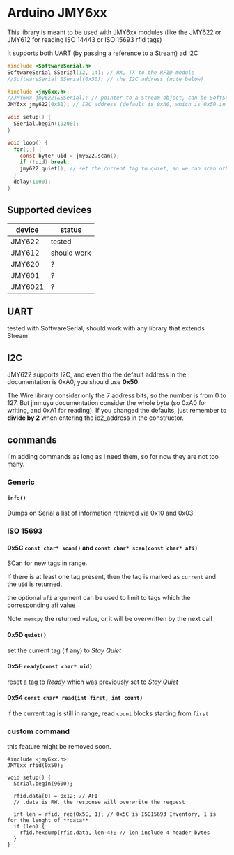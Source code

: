 # Arduino JMY6xx

This library is meant to be used with JMY6xx modules (like the JMY622 or JMY612 for reading ISO 14443 or ISO 15693 rfid tags)

It supports both UART (by passing a reference to a Stream) ad I2C

```C
#include <SoftwareSerial.h>
SoftwareSerial SSerial(12, 14); // RX, TX to the RFID module
//SoftwareSerial SSerial(0x50); // the I2C address (note below)

#include <jmy6xx.h>;
//JMY6xx jmy622(&SSerial); // pointer to a Stream object, can be SoftSerial or Serial1
JMY6xx jmy622(0x50); // I2C address (default is 0xA0, which is 0x50 in Wire.h)

void setup() {
  SSerial.begin(19200);
}

void loop() {
  for(;;) {
    const byte* uid = jmy622.scan();
    if (!uid) break;
    jmy622.quiet(); // set the current tag to quiet, so we can scan others in range
  }
  delay(1000);
}
```

## Supported devices

| device | status |
|--------|--------|
| JMY622 | tested |
| JMY612 | should work |
| JMY620 | ? |
| JMY601 | ? |
| JMY6021 | ? |

## UART

tested with SoftwareSerial, should work with any library that extends Stream

## I2C

JMY622 supports I2C, and even tho the default address in the documentation is 0xA0, you should use **0x50**. 

The Wire library consider only the 7 address bits, so the number is from 0 to 127. But jinmuyu documentation consider the whole byte (so 0xA0 for writing, and 0xA1 for reading). If you changed the defaults, just remember to **divide by 2** when entering the ic2_address in the constructor.

## commands

I'm adding commands as long as I need them, so for now they are not too many.

### Generic

#### `info()`

Dumps on Serial a list of information retrieved via 0x10 and 0x03

### ISO 15693

#### 0x5C `const char* scan()` and `const char* scan(const char* afi)`

SCan for new tags in range.

If there is at least one tag present, then the tag is marked as `current` and the `uid` is returned.

the optional `afi` argument can be used to limit to tags which the corresponding afi value

Note: `memcpy` the returned value, or it will be overwritten by the next call

#### 0x5D `quiet()`

set the current tag (if any) to *Stay Quiet*

#### 0x5F `ready(const char* uid)`

reset a tag to *Ready* which was previously set to *Stay Quiet*

#### 0x54 `const char* read(int first, int count)`

if the current tag is still in range, read `count` blocks starting from `first`

### custom command

this feature might be removed soon.

```
#include <jmy6xx.h>
JMY6xx rfid(0x50);

void setup() {
  Serial.begin(9600);

  rfid.data[0] = 0x12; // AFI
  // .data is RW. the response will overwrite the request
  
  int len = rfid._req(0x5C, 1); // 0x5C is ISO15693 Inventory, 1 is for the lenght of **data**
  if (len) {
    rfid.hexdump(rfid.data, len-4); // len include 4 header bytes
  }
}
```
